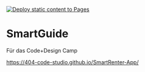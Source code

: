 [![Deploy static content to Pages](https://github.com/404-Code-Studio/SmartRenter-App/actions/workflows/static.yml/badge.svg?branch=main)](https://github.com/404-Code-Studio/SmartRenter-App/actions/workflows/static.yml)
# SmartGuide
Für das Code+Design Camp

https://404-code-studio.github.io/SmartRenter-App/
